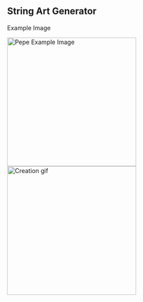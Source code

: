 ## String Art Generator

<p align="left"> Example Image </p>
<p>
<img align="center" src="example/peppe_sad.png" alt="Pepe Example Image" width="300">

<img src="example/gif.gif" alt="Creation gif" width="300">